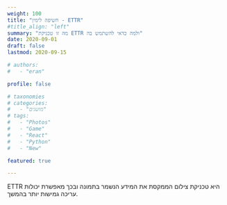```yaml
---
weight: 100
title: "חשיפה לימין - ETTR"
#title_align: "left"
summary: "מה זו טכניקת ETTR ולמה כדאי להשתמש בה"
date: 2020-09-01
draft: false
lastmod: 2020-09-15

# authors: 
#   - "eran"

profile: false

# taxonomies
# categories: 
#   - "מושגים"
# tags:
#   - "Photos"
#   - "Game"
#   - "React"
#   - "Python"
#   - "New"

featured: true

---
```


ETTR היא טכניקת צילום הממקסת את המידע הנשמר בתמונה ובכך מאפשרת  יכולות עריכה גמישות יותר בהמשך.
